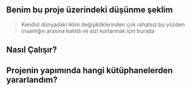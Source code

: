 ## Benim bu proje üzerindeki düşünme şeklim
> Kendisi dünyadaki iklim değişikliklerinden çok rahatsız bu yüzden insanlığın arasına katıldı ve sizi kurtarmak için burada

## Nasıl Çalışır?
>


## Projenin yapımında hangi kütüphanelerden yararlandım?
>
